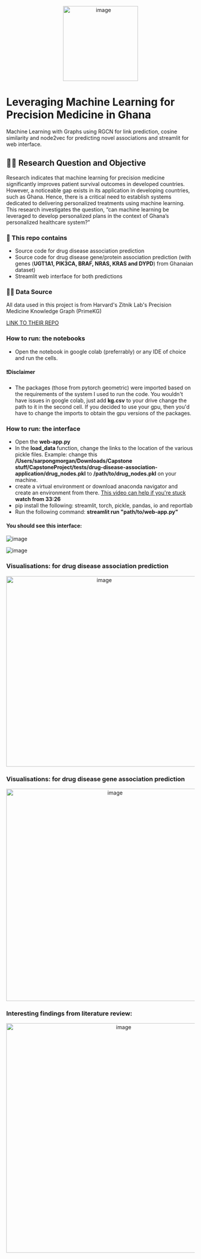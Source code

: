 <p align="center">
  <img width="200" alt="image" src="https://github.com/user-attachments/assets/2a632e68-d002-4c2c-9b5b-37a4185d1274">
</p>

# Leveraging Machine Learning for Precision Medicine in Ghana
Machine Learning with Graphs using RGCN for link prediction, cosine similarity and node2vec for predicting novel associations and streamlit for web interface.

## 🙌🏽 Research Question and Objective
Research indicates that machine learning for precision medicine significantly improves patient survival outcomes in developed countries. However, a noticeable gap exists in its application in developing countries, such as Ghana. Hence, there is a critical need to establish systems dedicated to delivering personalized treatments using machine learning. This research investigates the question, “can machine learning be leveraged to develop personalized plans in the context of Ghana’s personalized healthcare system?”

### 🚀 This repo contains
- Source code for drug disease association prediction
- Source code for drug disease gene/protein association prediction (with genes (**UGT1A1, PIK3CA, BRAF, NRAS, KRAS and DYPD**) from Ghanaian dataset)
- Streamlit web interface for both predictions


### 🫶🏽 Data Source
All data used in this project is from Harvard's Zitnik Lab's Precision Medicine Knowledge Graph (PrimeKG)

[LINK TO THEIR REPO](https://github.com/mims-harvard/PrimeKG)

### How to run: the notebooks
- Open the notebook in google colab (preferrably) or any IDE of choice and run the cells.

#### ❗Disclaimer
- The packages (those from pytorch geometric) were imported based on the requirements of the system I used to run the code. You wouldn't have issues in google colab, just add **kg.csv** to your drive change the path to it in the second cell. If you decided to use your gpu, then you'd have to change the imports to obtain the gpu versions of the packages.

### How to run: the interface
- Open the **web-app.py**
- In the **load_data** function, change the links to the location of the various pickle files. Example: change this **/Users/sarpongmorgan/Downloads/Capstone stuff/CapstoneProject/tests/drug-disease-association-application/drug_nodes.pkl** to **/path/to/drug_nodes.pkl** on your machine.
- create a virtual environment or download anaconda navigator and create an environment from there. [This video can help if you're stuck](https://www.youtube.com/watch?v=WLwjvWq0GWA) **watch from 33:26**
- pip install the following: streamlit, torch, pickle, pandas, io and reportlab
- Run the following command: **streamlit run "path/to/web-app.py"**

#### You should see this interface:

![image](https://github.com/user-attachments/assets/192d9b4e-ff90-4dcb-84fc-e0253b5cd6de)

![image](https://github.com/user-attachments/assets/2ad1c4d7-a09e-4606-b047-3bd082c92a87)




### Visualisations: for drug disease association prediction

<p align="center">
  <img width="508" alt="image" src="https://github.com/user-attachments/assets/32324c72-099c-4794-9758-712808b0e762">
</p>

### Visualisations: for drug disease gene association prediction
<p align="center">
  <img width="566" alt="image" src="https://github.com/user-attachments/assets/618154dc-c7f5-41e8-bda0-e4a8a6084292">
</p>


### Interesting findings from literature review:
<p align="center">
<img width="612" alt="image" src="https://github.com/user-attachments/assets/c6d8c826-9cc5-4b0c-b81e-d92b4f66f743">
</p>


